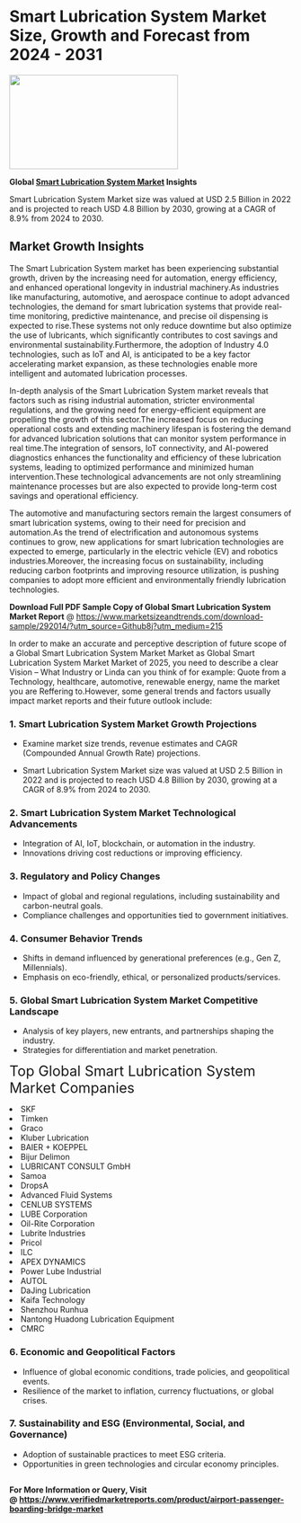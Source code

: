<H1>Smart Lubrication System Market Size, Growth and Forecast from 2024 - 2031</H1><img class="aligncenter size-medium wp-image-584254" src="https://thirdeyenews.in/wp-content/uploads/2024/09/Global-Market-Research-300x168.jpeg" alt="" width="300" height="168" /><p><strong>Global&nbsp;<a href="https://www.marketsizeandtrends.com/download-sample/292014/?utm_source=Github8j?utm_medium=215">Smart Lubrication System Market</a> Insights</strong></p><p>Smart Lubrication System Market size was valued at USD 2.5 Billion in 2022 and is projected to reach USD 4.8 Billion by 2030, growing at a CAGR of 8.9% from 2024 to 2030.</p><p><h2>Market Growth Insights</h2> <p>The Smart Lubrication System market has been experiencing substantial growth, driven by the increasing need for automation, energy efficiency, and enhanced operational longevity in industrial machinery.As industries like manufacturing, automotive, and aerospace continue to adopt advanced technologies, the demand for smart lubrication systems that provide real-time monitoring, predictive maintenance, and precise oil dispensing is expected to rise.These systems not only reduce downtime but also optimize the use of lubricants, which significantly contributes to cost savings and environmental sustainability.Furthermore, the adoption of Industry 4.0 technologies, such as IoT and AI, is anticipated to be a key factor accelerating market expansion, as these technologies enable more intelligent and automated lubrication processes.</p> <p>In-depth analysis of the Smart Lubrication System market reveals that factors such as rising industrial automation, stricter environmental regulations, and the growing need for energy-efficient equipment are propelling the growth of this sector.The increased focus on reducing operational costs and extending machinery lifespan is fostering the demand for advanced lubrication solutions that can monitor system performance in real time.The integration of sensors, IoT connectivity, and AI-powered diagnostics enhances the functionality and efficiency of these lubrication systems, leading to optimized performance and minimized human intervention.These technological advancements are not only streamlining maintenance processes but are also expected to provide long-term cost savings and operational efficiency.</p> <p>The automotive and manufacturing sectors remain the largest consumers of smart lubrication systems, owing to their need for precision and automation.As the trend of electrification and autonomous systems continues to grow, new applications for smart lubrication technologies are expected to emerge, particularly in the electric vehicle (EV) and robotics industries.Moreover, the increasing focus on sustainability, including reducing carbon footprints and improving resource utilization, is pushing companies to adopt more efficient and environmentally friendly lubrication technologies.</p> <p><span class=""><strong>Download Full PDF Sample Copy of Global Smart Lubrication System Market Report</strong> @ <a href="https://www.marketsizeandtrends.com/download-sample/292014/?utm_source=Github8j?utm_medium=215" target="_blank">https://www.marketsizeandtrends.com/download-sample/292014/?utm_source=Github8j?utm_medium=215</a></span></p><p>In order to make an accurate and perceptive description of future scope of a Global&nbsp;Smart Lubrication System Market Market as Global&nbsp;Smart Lubrication System Market Market of 2025, you need to describe a clear Vision &ndash; What Industry or Linda can you think of for example: Quote from a Technology, healthcare, automotive, renewable energy, name the market you are Reffering to.However, some general trends and factors usually impact market reports and their future outlook include:</p><h3>1.&nbsp;<strong>Smart Lubrication System Market Growth Projections</strong></h3><ul><li>Examine market size trends, revenue estimates and CAGR (Compounded Annual Growth Rate) projections.</li><li><p>Smart Lubrication System Market size was valued at USD 2.5 Billion in 2022 and is projected to reach USD 4.8 Billion by 2030, growing at a CAGR of 8.9% from 2024 to 2030.</p></li></ul><h3>2.&nbsp;<strong>Smart Lubrication System Market Technological Advancements</strong></h3><ul><li>Integration of AI, IoT, blockchain, or automation in the industry.</li><li>Innovations driving cost reductions or improving efficiency.</li></ul><h3>3.&nbsp;<strong>Regulatory and Policy Changes</strong></h3><ul><li>Impact of global and regional regulations, including sustainability and carbon-neutral goals.</li><li>Compliance challenges and opportunities tied to government initiatives.</li></ul><h3>4.&nbsp;<strong>Consumer Behavior Trends</strong></h3><ul><li>Shifts in demand influenced by generational preferences (e.g., Gen Z, Millennials).</li><li>Emphasis on eco-friendly, ethical, or personalized products/services.</li></ul><h3>5.&nbsp;<strong>Global Smart Lubrication System Market Competitive Landscape</strong></h3><ul><li>Analysis of key players, new entrants, and partnerships shaping the industry.</li><li>Strategies for differentiation and market penetration.</li></ul><p data-pm-slice="1 1 []"><span style="color: inherit; font-family: inherit; font-size: 25px;">Top Global Smart Lubrication System Market Companies</span></p><div class="" data-test-id=""><p><li>SKF</li><li> Timken</li><li> Graco</li><li> Kluber Lubrication</li><li> BAIER + KOEPPEL</li><li> Bijur Delimon</li><li> LUBRICANT CONSULT GmbH</li><li> Samoa</li><li> DropsA</li><li> Advanced Fluid Systems</li><li> CENLUB SYSTEMS</li><li> LUBE Corporation</li><li> Oil-Rite Corporation</li><li> Lubrite Industries</li><li> Pricol</li><li> ILC</li><li> APEX DYNAMICS</li><li> Power Lube Industrial</li><li> AUTOL</li><li> DaJing Lubrication</li><li> Kaifa Technology</li><li> Shenzhou Runhua</li><li> Nantong Huadong Lubrication Equipment</li><li> CMRC</li></p></div><h3>6.&nbsp;<strong>Economic and Geopolitical Factors</strong></h3><ul><li>Influence of global economic conditions, trade policies, and geopolitical events.</li><li>Resilience of the market to inflation, currency fluctuations, or global crises.</li></ul><h3>7.&nbsp;<strong>Sustainability and ESG (Environmental, Social, and Governance)</strong></h3><ul><li>Adoption of sustainable practices to meet ESG criteria.</li><li>Opportunities in green technologies and circular economy principles.</li></ul><h2><strong style="font-size: 14px;">For More Information or Query, Visit @&nbsp;</strong><a style="background-color: #ffffff; font-size: 14px;" href="https://www.marketsizeandtrends.com/report/smart-lubrication-system-market/" target="_blank">https://www.verifiedmarketreports.com/product/airport-passenger-boarding-bridge-market</a></h2>